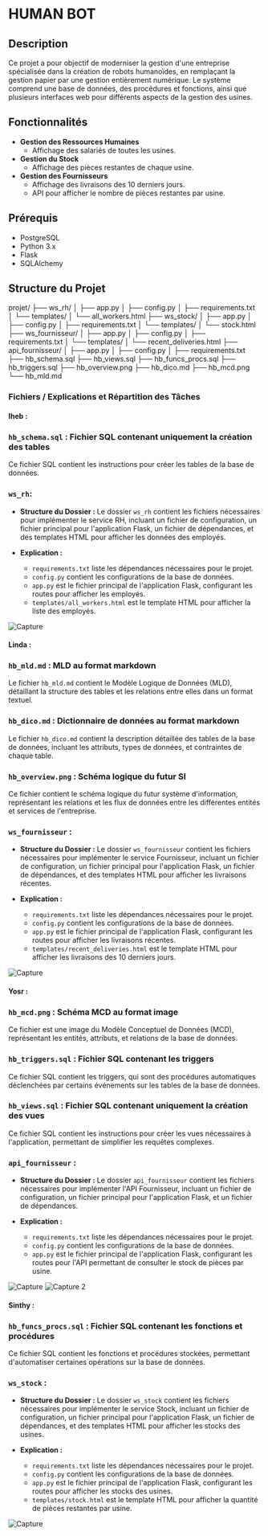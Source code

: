 # HUMAN BOT

## Description

Ce projet a pour objectif de moderniser la gestion d'une entreprise spécialisée dans la création de robots humanoïdes, en remplaçant la gestion papier par une gestion entièrement numérique. Le système comprend une base de données, des procédures et fonctions, ainsi que plusieurs interfaces web pour différents aspects de la gestion des usines.

## Fonctionnalités

- **Gestion des Ressources Humaines**
  - Affichage des salariés de toutes les usines.
- **Gestion du Stock**
  - Affichage des pièces restantes de chaque usine.
- **Gestion des Fournisseurs**
  - Affichage des livraisons des 10 derniers jours.
  - API pour afficher le nombre de pièces restantes par usine.

## Prérequis

- PostgreSQL
- Python 3.x
- Flask
- SQLAlchemy



## Structure du Projet

projet/
├── ws_rh/
│   ├── app.py
│   ├── config.py
│   ├── requirements.txt
│   └── templates/
│       └── all_workers.html
├── ws_stock/
│   ├── app.py
│   ├── config.py
│   ├── requirements.txt
│   └── templates/
│       └── stock.html
├── ws_fournisseur/
│   ├── app.py
│   ├── config.py
│   ├── requirements.txt
│   └── templates/
│       └── recent_deliveries.html
├── api_fournisseur/
│   ├── app.py
│   ├── config.py
│   ├── requirements.txt
├── hb_schema.sql
├── hb_views.sql
├── hb_funcs_procs.sql
├── hb_triggers.sql
├── hb_overview.png
├── hb_dico.md
├── hb_mcd.png
└── hb_mld.md



### Fichiers / Explications et Répartition des Tâches


#### Iheb : 

### `hb_schema.sql` : Fichier SQL contenant uniquement la création des tables
Ce fichier SQL contient les instructions pour créer les tables de la base de données.


### `ws_rh`:

- **Structure du Dossier :**
  Le dossier `ws_rh` contient les fichiers nécessaires pour implémenter le service RH, incluant un fichier de configuration, un fichier principal pour l'application Flask, un fichier de dépendances, et des templates HTML pour afficher les données des employés.

- **Explication :**
  - `requirements.txt` liste les dépendances nécessaires pour le projet.
  - `config.py` contient les configurations de la base de données.
  - `app.py` est le fichier principal de l'application Flask, configurant les routes pour afficher les employés.
  - `templates/all_workers.html` est le template HTML pour afficher la liste des employés.

![Capture](ws_rh_Iheb.png)


#### Linda :

### `hb_mld.md` : MLD au format markdown
Le fichier `hb_mld.md` contient le Modèle Logique de Données (MLD), détaillant la structure des tables et les relations entre elles dans un format textuel.

### `hb_dico.md` : Dictionnaire de données au format markdown
Le fichier `hb_dico.md` contient la description détaillée des tables de la base de données, incluant les attributs, types de données, et contraintes de chaque table.

### `hb_overview.png` : Schéma logique du futur SI
Ce fichier contient le schéma logique du futur système d'information, représentant les relations et les flux de données entre les différentes entités et services de l'entreprise.


### `ws_fournisseur` :

- **Structure du Dossier :**
  Le dossier `ws_fournisseur` contient les fichiers nécessaires pour implémenter le service Fournisseur, incluant un fichier de configuration, un fichier principal pour l'application Flask, un fichier de dépendances, et des templates HTML pour afficher les livraisons récentes.

- **Explication :**
  - `requirements.txt` liste les dépendances nécessaires pour le projet.
  - `config.py` contient les configurations de la base de données.
  - `app.py` est le fichier principal de l'application Flask, configurant les routes pour afficher les livraisons récentes.
  - `templates/recent_deliveries.html` est le template HTML pour afficher les livraisons des 10 derniers jours.

![Capture](ws_fournisseur_Linda.png)


#### Yosr : 

### `hb_mcd.png` : Schéma MCD au format image
Ce fichier est une image du Modèle Conceptuel de Données (MCD), représentant les entités, attributs, et relations de la base de données.

### `hb_triggers.sql` : Fichier SQL contenant les triggers

Ce fichier SQL contient les triggers, qui sont des procédures automatiques déclenchées par certains événements sur les tables de la base de données.

### `hb_views.sql` : Fichier SQL contenant uniquement la création des vues
Ce fichier SQL contient les instructions pour créer les vues nécessaires à l'application, permettant de simplifier les requêtes complexes.


### `api_fournisseur` :

- **Structure du Dossier :**
  Le dossier `api_fournisseur` contient les fichiers nécessaires pour implémenter l'API Fournisseur, incluant un fichier de configuration, un fichier principal pour l'application Flask, et un fichier de dépendances.

- **Explication :**
  - `requirements.txt` liste les dépendances nécessaires pour le projet.
  - `config.py` contient les configurations de la base de données.
  - `app.py` est le fichier principal de l'application Flask, configurant les routes pour l'API permettant de consulter le stock de pièces par usine.

![Capture](api_fournisseur_employees_Yosr.png)
![Capture 2](api_Yosr.png)


#### Sinthy : 

### `hb_funcs_procs.sql` : Fichier SQL contenant les fonctions et procédures

Ce fichier SQL contient les fonctions et procédures stockées, permettant d'automatiser certaines opérations sur la base de données.

### `ws_stock` :

- **Structure du Dossier :**
  Le dossier `ws_stock` contient les fichiers nécessaires pour implémenter le service Stock, incluant un fichier de configuration, un fichier principal pour l'application Flask, un fichier de dépendances, et des templates HTML pour afficher les stocks des usines.

- **Explication :**
  - `requirements.txt` liste les dépendances nécessaires pour le projet.
  - `config.py` contient les configurations de la base de données.
  - `app.py` est le fichier principal de l'application Flask, configurant les routes pour afficher les stocks des usines.
  - `templates/stock.html` est le template HTML pour afficher la quantité de pièces restantes par usine.

![Capture](ws_stock_Sinthy.png)
